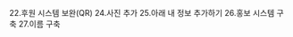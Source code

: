<!-- 16.공지 기능 전체 대상 수정 가능
 17.이미지 쓸 수 있도록 storage -->
22.후원 시스템 보완(QR)
24.사진 추가
25.아래 내 정보 추가하기
26.홍보 시스템 구축
27.이름 구축
